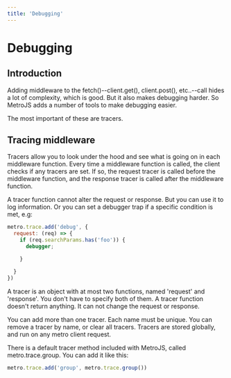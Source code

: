 ```yaml
---
title: 'Debugging'
---
```

# Debugging

## Introduction

Adding middleware to the fetch()--client.get(), client.post(), etc..--call hides a lot of complexity, which is good. But it also makes debugging harder. So MetroJS adds a number of tools to make debugging easier.

The most important of these are tracers.

## Tracing middleware

Tracers allow you to look under the hood and see what is going on in each middleware function. Every time a middleware function is called, the client checks if any tracers are set. If so, the request tracer is called before the middleware function, and the response tracer is called after the middleware function.

A tracer function cannot alter the request or response. But you can use it to log information. Or you can set a debugger trap if a specific condition is met, e.g:

```javascript
metro.trace.add('debug', {
  request: (req) => {
    if (req.searchParams.has('foo')) {
      debugger;

    }

  }
})
```

A tracer is an object with at most two functions, named 'request' and 'response'. You don't have to specify both of them. A tracer function doesn't return anything. It can not change the request or response.

You can add more than one tracer. Each name must be unique. You can remove a tracer by name, or clear all tracers. Tracers are stored globally, and run on any metro client request.

There is a default tracer method included with MetroJS, called metro.trace.group. You can add it like this:

```javascript
metro.trace.add('group', metro.trace.group())
```
